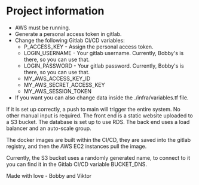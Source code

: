 # Project information

- AWS must be running.
- Generate a personal access token in gitlab.
- Change the following Gitlab CI/CD variables:
  - P_ACCESS_KEY - Assign the personal access token.
  - LOGIN_USERNAME - Your gitlab username. Currently, Bobby's is there, so you can use that.
  - LOGIN_PASSWORD - Your gitlab password. Currently, Bobby's is there, so you can use that.
  - MY_AWS_ACCESS_KEY_ID
  - MY_AWS_SECRET_ACCESS_KEY
  - MY_AWS_SESSION_TOKEN
- If you want you can also change data inside the ./infra/variables.tf file.

If it is set up correctly, a push to main will trigger the entire system. No other manual input is required. 
The front end is a static website uploaded to a S3 bucket. 
The database is set up to use RDS. 
The back end uses a load balancer and an auto-scale group.

The docker images are built within the CI/CD, they are saved into the gitlab registry, and then the AWS EC2 instances pull the image.

Currently, the S3 bucket uses a randomly generated name, to connect to it you can find it in the Gitlab CI/CD variable BUCKET_DNS.

Made with love - Bobby and Viktor